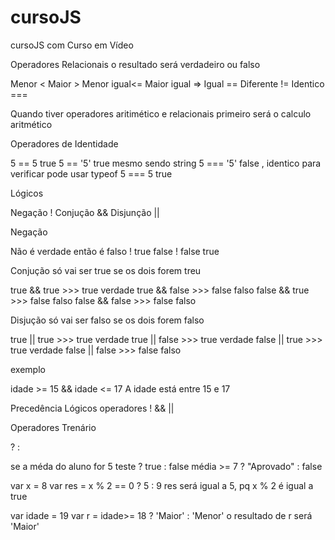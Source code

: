 # cursoJS
 cursoJS com Curso em Vídeo

 Operadores Relacionais o resultado será verdadeiro ou falso 

 Menor <
 Maior >
 Menor igual<=
 Maior igual =>
 Igual ==
 Diferente !=
 Identico ===

 Quando tiver operadores aritimético e relacionais 
 primeiro será o calculo aritmético 

 Operadores de Identidade 

 5 == 5 true
 5 == '5' true mesmo sendo string
 5 === '5' false , identico para verificar pode usar typeof
 5 === 5 true

 Lógicos 

 Negação !
 Conjução &&
 Disjunção ||

 Negação 

 Não é verdade então é falso 
 ! true false 
 ! false true 

 Conjução 
 só vai ser true se os dois forem treu

true && true >>>  true verdade
true && false >>>  false falso
false && true >>>  false falso
false && false >>>  false falso

Disjução 
só vai ser falso se os dois forem falso 

true || true >>>  true verdade
true || false >>>  true verdade
false || true >>>  true verdade
false || false >>>  false falso

exemplo 

idade >= 15 && idade <= 17 A idade está entre 15 e 17

Precedência Lógicos
operadores 
!
&&
||


Operadores Trenário 

?
:

se a méda do aluno for 5
teste ? true : false 
média >= 7 ? "Aprovado" : false 


var x = 8
var res = x % 2 == 0 ? 5 : 9
res será igual a 5, pq x % 2 é igual a true


var idade = 19
var r = idade>= 18 ? 'Maior' : 'Menor'
o resultado de r será 'Maior'